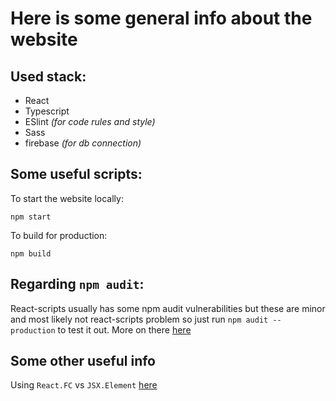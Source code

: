 # Here is some general info about the website

## Used stack:
 - React
 - Typescript
 - ESlint *(for code rules and style)*
 - Sass
 - firebase *(for db connection)*

## Some useful scripts:

To start the website locally:

    npm start

To build for production:

    npm build

## Regarding `npm audit`:

React-scripts usually has some npm audit vulnerabilities but these are minor and most likely not react-scripts problem so just run `npm audit --production` to test it out. More on there [here](https://github.com/facebook/create-react-app/issues/11174)
## Some other useful info

Using `React.FC` vs `JSX.Element` [here](https://github.com/typescript-cheatsheets/react/blob/main/README.md#function-components)
